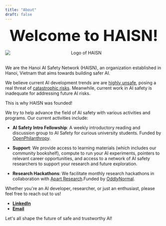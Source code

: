 ```yaml
---
title: "About"
draft: false
---
```


<div style="font-size: 50px; font-weight: bold; text-align: center;">Welcome to HAISN!</div>

<br>

<div style="text-align: center;"> 
    <img src="/logo/haisn.png" alt="Logo of HAISN" style="display: block; margin: 0 auto; max-width: 100%; height: auto;">
</div>

<br>

We are the Hanoi AI Safety Network (HAISN), an organization established in Hanoi, Vietnam 
that aims towards building safer AI.

We believe current AI development trends are are [highly unsafe](https://www.aisafety.com/), 
posing a real threat of [catastrophic risks](https://www.safe.ai/work/statement-on-ai-risk). 
Meanwhile, current work in AI safety is inadequate for addressing future AI risks.

This is why HAISN was founded!

We try to help advance the field of AI safety with various activities and programs. Our current activities include:

- **AI Safety Intro Fellowship**: A weekly introductory reading and discussion group to AI Safety for curious
university students. Funded by [OpenPhilanthropy](https://www.openphilanthropy.org/).

- **Support**: We provide access to learning materials (which includes our community bookshelf), 
compute to run your AI experiments, pointers to relevant career opportunities, and access to a 
network of AI safety researchers to support your research and future exploration. 

- **Research Hackathons**: We facilitate monthly research hackathons in collaboration with 
[Apart Research](https://www.apartresearch.com/).Funded by [OddlyNormal](https://oddly-podcast.com/).

Whether you're an AI developer, researcher, or just an enthusiast, please feel free to reach out to us! 

- [**LinkedIn**](https://www.linkedin.com/company/hanoi-ai-safety-network)
- [**Email**](mailto:jordnguyen43@gmail.com)

Let's all shape the future of safe and trustworthy AI!

